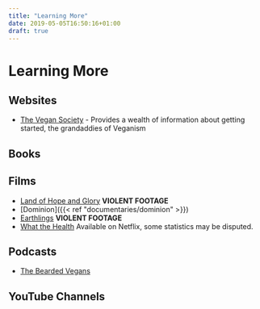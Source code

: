 ```yaml
---
title: "Learning More"
date: 2019-05-05T16:50:16+01:00
draft: true
---
```


# Learning More

## Websites

- [The Vegan Society](https://vegansociety.com) - Provides a wealth of information about getting started, the grandaddies of Veganism


## Books

## Films

- [Land of Hope and Glory](https://www.landofhopeandglory.org/) **VIOLENT FOOTAGE**
- [Dominion]({{< ref "documentaries/dominion" >}})
- [Earthlings](http://www.nationearth.com/) **VIOLENT FOOTAGE**
- [What the Health](http://www.whatthehealthfilm.com/) Available on Netflix, some statistics may be disputed.

## Podcasts

- [The Bearded Vegans](https://www.thebeardedvegans.com/)

## YouTube Channels
